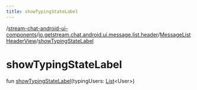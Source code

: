 ```yaml
---
title: showTypingStateLabel
---
```

/[stream-chat-android-ui-components](../../index.md)/[io.getstream.chat.android.ui.message.list.header](../index.md)/[MessageListHeaderView](index.md)/[showTypingStateLabel](showTypingStateLabel.md)  
  
  
  
# showTypingStateLabel  
fun [showTypingStateLabel](showTypingStateLabel.md)(typingUsers: [List](https://kotlinlang.org/api/latest/jvm/stdlib/kotlin.collections/-list/index.html)&lt;User&gt;)
